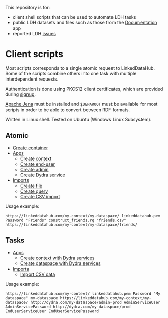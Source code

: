 This repository is for:
* client shell scripts that can be used to automate LDH tasks
* public LDH datasets and files such as those from the [Documentation](https://linkeddatahub.com/docs/) app
* reported LDH [issues](../../issues)

Client scripts
==============

Most scripts corresponds to a single atomic request to LinkedDataHub. Some of the scripts combine others into one task with multiple interdependent requests.

Authentication is done using PKCS12 client certificates, which are provided during [signup](https://linkeddatahub.com/docs/getting-started#sign-up).

[Apache Jena](https://jena.apache.org/) must be installed and `$JENAROOT` must be available for most scripts in order to be able to convert between RDF formats.

Written in Linux shell. Tested on Ubuntu (Windows Linux Subsystem).

Atomic
------

* [Create container](scripts/create-container.sh)
* [Apps](scripts/apps)
    * [Create context](scripts/apps/create-context-app.sh)
    * [Create end-user](scripts/apps/create-end-user-app.sh)
    * [Create admin](scripts/apps/create-admin-app.sh)
    * [Create Dydra service](scripts/apps/create-dydra-service.sh)
* [Imports](scripts/imports)
    * [Create file](scripts/imports/create-file.sh)
    * [Create query](scripts/imports/create-query.sh)
    * [Create CSV import](scripts/imports/create-csv-import.sh)

Usage example:

    https://linkeddatahub.com/my-context/my-dataspace/ linkeddatahub.pem Password "Friends" construct_friends.rq "friends.csv" https://linkeddatahub.com/my-context/my-dataspace/friends/

Tasks
-----

* [Apps](scripts/apps)
    * [Create context with Dydra services](scripts/apps/create-context-dydra.sh)
    * [Create dataspace with Dydra services](scripts/apps/create-dataspace-dydra.sh)
* [Imports](scripts/imports)
    * [Import CSV data](scripts/imports/import-csv.sh)

Usage example:

    https://linkeddatahub.com/my-context/ linkeddatahub.pem Password "My dataspace" my-dataspace https://linkeddatahub.com/my-context/my-dataspace/ http://dydra.com/my-dataspace/admin-prod AdminServiceUser AdminServicePassword http://dydra.com/my-dataspace/prod EndUserServiceUser EndUserServicePassword